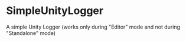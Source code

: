 # SimpleUnityLogger
A simple Unity Logger (works only during "Editor" mode and not during "Standalone" mode)
